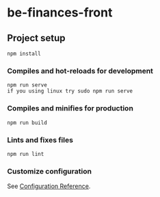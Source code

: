 # be-finances-front

## Project setup
```
npm install
```

### Compiles and hot-reloads for development
```
npm run serve
if you using linux try sudo npm run serve
```

### Compiles and minifies for production
```
npm run build
```

### Lints and fixes files
```
npm run lint
```

### Customize configuration
See [Configuration Reference](https://cli.vuejs.org/config/).
